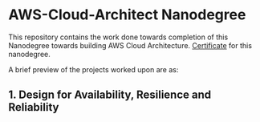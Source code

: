 # AWS-Cloud-Architect Nanodegree

This repository contains the work done towards completion of this Nanodegree towards building AWS Cloud Architecture. [Certificate](https://docs.github.com/en/github/writing-on-github/basic-writing-and-formatting-syntax)
for this nanodegree.

A brief preview of the projects worked upon are as:

## 1. Design for Availability, Resilience and Reliability

